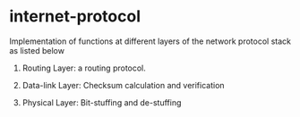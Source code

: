 # internet-protocol

Implementation of functions at different layers of the network protocol stack as listed below

1. Routing Layer: a routing protocol.

2. Data-link Layer: Checksum calculation and verification

3. Physical Layer: Bit-stuffing and de-stuffing
